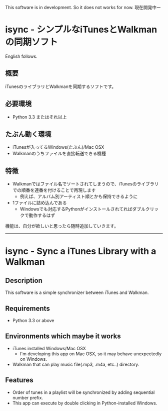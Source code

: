 This software is in development. So it does not works for now.
現在開発中ー

isync - シンプルなiTunesとWalkmanの同期ソフト
============================================


English follows.


概要
----
iTunesのライブラリとWalkmanを同期するソフトです。


必要環境
--------
* Python 3.3 またはそれ以上


たぶん動く環境
-------------
* iTunesが入ってるWindows(たぶん)/Mac OSX
* Walkmanのうちファイルを直接転送できる機種


特徴
----
* Walkmanではファイル名でソートされてしまうので、iTunesのライブラリでの順番を連番を付けることで再現します
    - 例えば、アルバム別アーティスト順とかも保持できるように
* 1ファイルに詰め込んである
    - Windowsでも対応するPythonがインストールされてればダブルクリックで動作するはず


機能は、自分が欲しいと思ったら随時追加していきます。


- - - 


isync - Sync a iTunes Library with a Walkman
============================================


Description
-----------
This software is a simple synchronizer between iTunes and Walkman.


Requirements
------------
* Python 3.3 or above


Environments which maybe it works
---------------------------------
* iTunes installed Windows/Mac OSX
    - I'm developing this app on Mac OSX, so it may behave unexpectedly on Windows.
* Walkman that can play music file(.mp3, .m4a, etc..) directory. 


Features
--------
* Order of tunes in a playlist will be synchronized by adding sequential number prefix.
* This app can execute by double clicking in Python-installed Windows.

